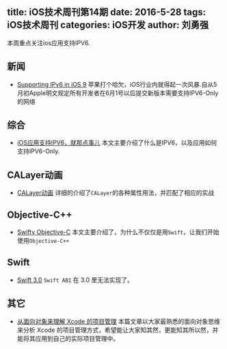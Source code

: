 title: iOS技术周刊第14期
date: 2016-5-28
tags: iOS技术周刊
categories: iOS开发
author: 刘勇强
---

本周重点关注ios应用支持IPV6.

<!--more-->

## 新闻

* [Supporting IPv6 in iOS 9](https://developer.apple.com/news/?id=08282015a)
苹果打个哈欠，iOS行业内就得起一次风暴.自从5月初Apple明文规定所有开发者在6月1号以后提交新版本需要支持IPV6-Only的网络

## 综合

* [iOS应用支持IPV6，就那点事儿](http://www.jianshu.com/p/a6bab07c4062) 本文主要介绍了什么是IPV6，以及应用如何支持IPV6-Only.

## CALayer动画

* [CALayer动画](http://www.cnblogs.com/densefog/p/5538939.html) 详细的介绍了`CALayer`的各种属性用法，并匹配了相应的实战


## Objective-C++

* [Swifty Objective-C](https://pspdfkit.com/blog/2016/swifty-objective-c/) 本文主要介绍了，为什么不仅仅是用`Swift`，让我们开始使用`Objective-C++`

## Swift

* [Swift 3.0]( http://thread.gmane.org/gmane.comp.lang.swift.evolution/17276) `Swift ABI` 在 3.0 里无法实现了。


## 其它

* [从面向对象来理解 Xcode 的项目管理](http://blog.makeex.com/2016/05/22/the-oop-thought-of-xcode-project-manage/) 本篇文章以大家最熟悉的面向对象思维来分析 Xcode 的项目管理方式，希望能让大家知其然，更能知其所以然，并能将其应用到自己的实际项目管理中。